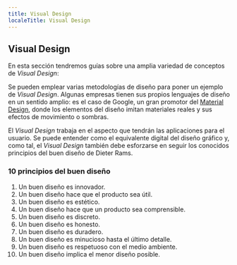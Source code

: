 ```yaml
---
title: Visual Design
localeTitle: Visual Design
---
```

## Visual Design

En esta sección tendremos guías sobre una amplia variedad de conceptos de *Visual Design*:

Se pueden emplear varias metodologías de diseño para poner un ejemplo de *Visual Design*. Algunas empresas tienen sus propios lenguajes de diseño en un sentido amplio: es el caso de Google, un gran promotor del [Material Design](https://material.io/), donde los elementos del diseño imitan materiales reales y sus efectos de movimiento o sombras.

El *Visual Design* trabaja en el aspecto que tendrán las aplicaciones para el usuario. Se puede entender como el equivalente digital del diseño gráfico y, como tal, el *Visual Design* también debe esforzarse en seguir los conocidos principios del buen diseño de Dieter Rams.

### 10 principios del buen diseño

1.  Un buen diseño es innovador.
2.  Un buen diseño hace que el producto sea útil.
3.  Un buen diseño es estético.
4.  Un buen diseño hace que un producto sea comprensible.
5.  Un buen diseño es discreto.
6.  Un buen diseño es honesto.
7.  Un buen diseño es duradero.
8.  Un buen diseño es minucioso hasta el último detalle.
9.  Un buen diseño es respetuoso con el medio ambiente.
10. Un buen diseño implica el menor diseño posible.
